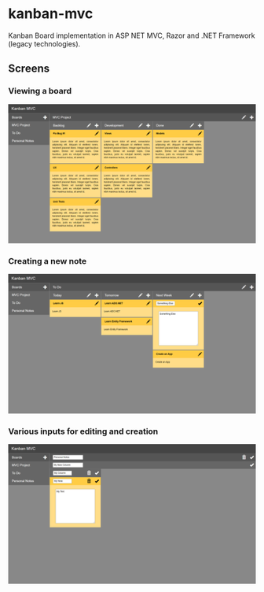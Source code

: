 # kanban-mvc
Kanban Board implementation in ASP NET MVC, Razor and .NET Framework (legacy technologies).

## Screens

### Viewing a board
![Screen 1](img/demo_screen_00.png)

### Creating a new note
![Screen 2](img/demo_screen_01.png)

### Various inputs for editing and creation
![Screen 3](img/demo_screen_02.png)
